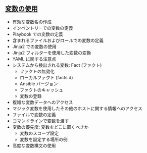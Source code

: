 ## [変数の使用](https://docs.ansible.com/ansible/2.9_ja/user_guide/playbooks_variables.html)

* 有効な変数名の作成
* インベントリーでの変数の定義
* Playbook での変数の定義
* 含まれるファイルおよびロールでの変数の定義
* Jinja2 での変数の使用
* Jinja2 フィルターを使用した変数の変換
* YAML に関する注意点
* システムから検出される変数: Fact (ファクト)
    * ファクトの無効化
    * ローカルファクト (facts.d)
    * Ansible バージョン
    * ファクトのキャッシュ
    * 変数の登録
* 複雑な変数データへのアクセス
* マジック変数を使用したその他のホストに関する情報へのアクセス
* ファイルで変数の定義
* コマンドラインで変数を渡す
* 変数の優先度: 変数をどこに置くべきか
    * 変数のスコープ設定
    * 変数を設定する場所の例
* 高度な変数構文の使用
